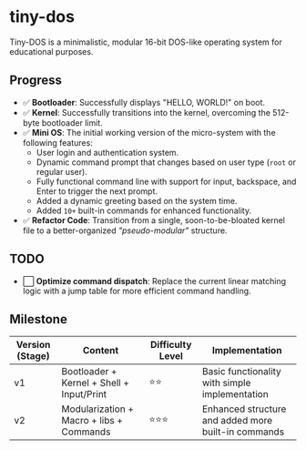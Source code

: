 # tiny-dos
Tiny-DOS is a minimalistic, modular 16-bit DOS-like operating system for educational purposes.

## Progress

- ✅ **Bootloader**: Successfully displays "HELLO, WORLD!" on boot.
- ✅ **Kernel**: Successfully transitions into the kernel, overcoming the 512-byte bootloader limit.
- ✅ **Mini OS**: The initial working version of the micro-system with the following features:
    - User login and authentication system.
    - Dynamic command prompt that changes based on user type (`root` or regular user).
    - Fully functional command line with support for input, backspace, and Enter to trigger the next prompt.
    - Added a dynamic greeting based on the system time.
    - Added `10+` built-in commands for enhanced functionality.
- ✅ **Refactor Code**: Transition from a single, soon-to-be-bloated kernel file to a better-organized *"pseudo-modular"* structure.

## TODO

- ⬜ **Optimize command dispatch**: Replace the current linear matching logic with a jump table for more efficient command handling.

## Milestone

| Version (Stage) | Content                                   | Difficulty Level | Implementation                                      |
|-----------------|-------------------------------------------|------------------|-----------------------------------------------------|
| v1              | Bootloader + Kernel + Shell + Input/Print | ⭐⭐               | Basic functionality with simple implementation      |
| v2              | Modularization + Macro + libs + Commands  | ⭐⭐⭐              | Enhanced structure and added more built-in commands |
